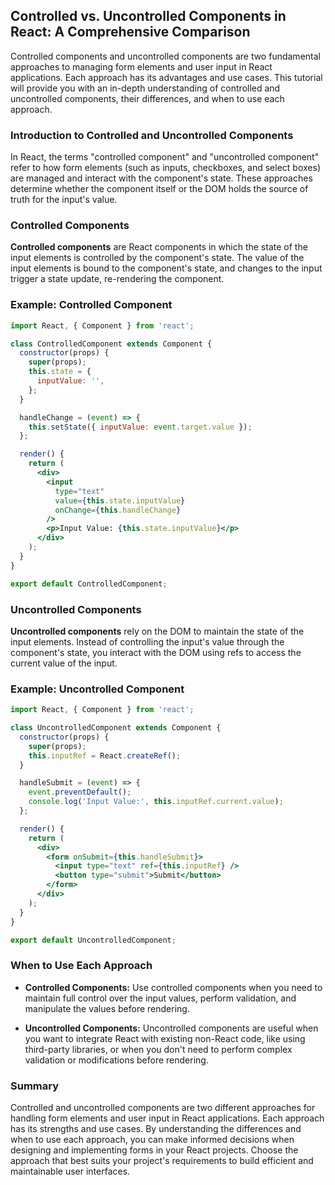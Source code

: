 ## Controlled vs. Uncontrolled Components in React: A Comprehensive Comparison

Controlled components and uncontrolled components are two fundamental approaches to managing form elements and user input in React applications. Each approach has its advantages and use cases. This tutorial will provide you with an in-depth understanding of controlled and uncontrolled components, their differences, and when to use each approach.

### Introduction to Controlled and Uncontrolled Components

In React, the terms "controlled component" and "uncontrolled component" refer to how form elements (such as inputs, checkboxes, and select boxes) are managed and interact with the component's state. These approaches determine whether the component itself or the DOM holds the source of truth for the input's value.

### Controlled Components

**Controlled components** are React components in which the state of the input elements is controlled by the component's state. The value of the input elements is bound to the component's state, and changes to the input trigger a state update, re-rendering the component.

### Example: Controlled Component

```jsx
import React, { Component } from 'react';

class ControlledComponent extends Component {
  constructor(props) {
    super(props);
    this.state = {
      inputValue: '',
    };
  }

  handleChange = (event) => {
    this.setState({ inputValue: event.target.value });
  };

  render() {
    return (
      <div>
        <input
          type="text"
          value={this.state.inputValue}
          onChange={this.handleChange}
        />
        <p>Input Value: {this.state.inputValue}</p>
      </div>
    );
  }
}

export default ControlledComponent;
```

### Uncontrolled Components

**Uncontrolled components** rely on the DOM to maintain the state of the input elements. Instead of controlling the input's value through the component's state, you interact with the DOM using refs to access the current value of the input.

### Example: Uncontrolled Component

```jsx
import React, { Component } from 'react';

class UncontrolledComponent extends Component {
  constructor(props) {
    super(props);
    this.inputRef = React.createRef();
  }

  handleSubmit = (event) => {
    event.preventDefault();
    console.log('Input Value:', this.inputRef.current.value);
  };

  render() {
    return (
      <div>
        <form onSubmit={this.handleSubmit}>
          <input type="text" ref={this.inputRef} />
          <button type="submit">Submit</button>
        </form>
      </div>
    );
  }
}

export default UncontrolledComponent;
```

### When to Use Each Approach

- **Controlled Components:** Use controlled components when you need to maintain full control over the input values, perform validation, and manipulate the values before rendering.

- **Uncontrolled Components:** Uncontrolled components are useful when you want to integrate React with existing non-React code, like using third-party libraries, or when you don't need to perform complex validation or modifications before rendering.

### Summary

Controlled and uncontrolled components are two different approaches for handling form elements and user input in React applications. Each approach has its strengths and use cases. By understanding the differences and when to use each approach, you can make informed decisions when designing and implementing forms in your React projects. Choose the approach that best suits your project's requirements to build efficient and maintainable user interfaces.
